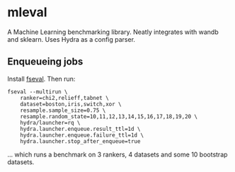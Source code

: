 # mleval
A Machine Learning benchmarking library. Neatly integrates with wandb and sklearn. Uses Hydra as a config parser.



## Enqueueing jobs
Install [fseval](https://github.com/dunnkers/fseval). Then run:

```
fseval --multirun \
    ranker=chi2,relieff,tabnet \
    dataset=boston,iris,switch,xor \
    resample.sample_size=0.75 \
    resample.random_state=10,11,12,13,14,15,16,17,18,19,20 \
    hydra/launcher=rq \
    hydra.launcher.enqueue.result_ttl=1d \
    hydra.launcher.enqueue.failure_ttl=1d \
    hydra.launcher.stop_after_enqueue=true
```

... which runs a benchmark on 3 rankers, 4 datasets and some 10 bootstrap datasets.